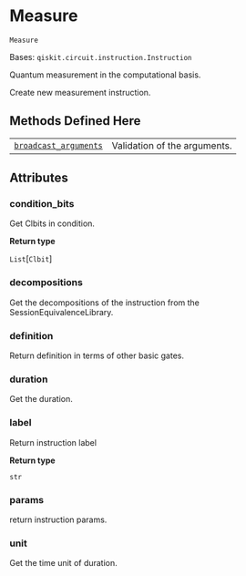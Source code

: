 # Measure

<span id="undefined" />

`Measure`

Bases: `qiskit.circuit.instruction.Instruction`

Quantum measurement in the computational basis.

Create new measurement instruction.

## Methods Defined Here

|                                                                                                                                                                                     |                              |
| ----------------------------------------------------------------------------------------------------------------------------------------------------------------------------------- | ---------------------------- |
| [`broadcast_arguments`](qiskit.circuit.library.Measure.broadcast_arguments#qiskit.circuit.library.Measure.broadcast_arguments "qiskit.circuit.library.Measure.broadcast_arguments") | Validation of the arguments. |

## Attributes

<span id="undefined" />

### condition\_bits

Get Clbits in condition.

**Return type**

`List`\[`Clbit`]

<span id="undefined" />

### decompositions

Get the decompositions of the instruction from the SessionEquivalenceLibrary.

<span id="undefined" />

### definition

Return definition in terms of other basic gates.

<span id="undefined" />

### duration

Get the duration.

<span id="undefined" />

### label

Return instruction label

**Return type**

`str`

<span id="undefined" />

### params

return instruction params.

<span id="undefined" />

### unit

Get the time unit of duration.
